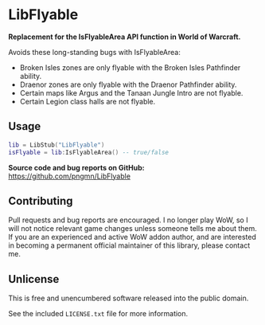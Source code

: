 # LibFlyable

**Replacement for the IsFlyableArea API function in World of Warcraft.**

Avoids these long-standing bugs with IsFlyableArea:

- Broken Isles zones are only flyable with the Broken Isles Pathfinder ability.
- Draenor zones are only flyable with the Draenor Pathfinder ability.
- Certain maps like Argus and the Tanaan Jungle Intro are not flyable.
- Certain Legion class halls are not flyable.


## Usage

```lua
lib = LibStub("LibFlyable")
isFlyable = lib:IsFlyableArea() -- true/false
```

**Source code and bug reports on GitHub:**  
<https://github.com/pngmn/LibFlyable>


## Contributing

Pull requests and bug reports are encouraged. I no longer play WoW, so
I will not notice relevant game changes unless someone tells me about them.
If you are an experienced and active WoW addon author, and are interested in
becoming a permanent official maintainer of this library, please contact me.


## Unlicense

This is free and unencumbered software released into the public domain.

See the included `LICENSE.txt` file for more information.
